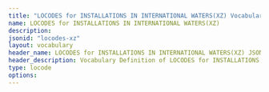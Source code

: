 ```yaml
---
title: "LOCODES for INSTALLATIONS IN INTERNATIONAL WATERS(XZ) Vocabulary"
name: LOCODES for INSTALLATIONS IN INTERNATIONAL WATERS(XZ) 
description: 
jsonid: "locodes-xz"
layout: vocabulary
header_name: LOCODES for INSTALLATIONS IN INTERNATIONAL WATERS(XZ) JSON-LD Vocabulary
header_description: Vocabulary Definition of LOCODES for INSTALLATIONS IN INTERNATIONAL WATERS(XZ) semantics in HTML format. JSON-LD format is available at [locodes-xz.jsonld](/vocabulary/locodes-xz.jsonld)
type: locode
options:
---
```

